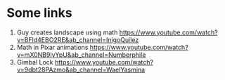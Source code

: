 # Some links
1. Guy creates landscape using math https://www.youtube.com/watch?v=BFld4EBO2RE&ab_channel=InigoQuilez
2. Math in Pixar animations https://www.youtube.com/watch?v=mX0NB9IyYpU&ab_channel=Numberphile
3. Gimbal Lock https://www.youtube.com/watch?v=9dbt28PAzmo&ab_channel=WaelYasmina
